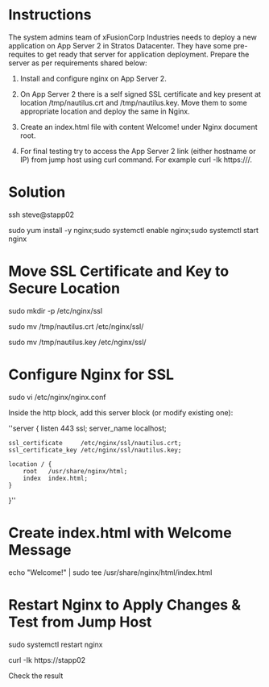 # Instructions
The system admins team of xFusionCorp Industries needs to deploy a new application on App Server 2 in Stratos Datacenter. They have some pre-requites to get ready that server for application deployment. Prepare the server as per requirements shared below:

1. Install and configure nginx on App Server 2.

2. On App Server 2 there is a self signed SSL certificate and key present at location /tmp/nautilus.crt and /tmp/nautilus.key. Move them to some appropriate location and deploy the same in Nginx.

3. Create an index.html file with content Welcome! under Nginx document root.

4. For final testing try to access the App Server 2 link (either hostname or IP) from jump host using curl command. For example curl -Ik https://<app-server-ip>/.

# Solution
ssh steve@stapp02

sudo yum install -y nginx;sudo systemctl enable nginx;sudo systemctl start nginx

# Move SSL Certificate and Key to Secure Location

sudo mkdir -p /etc/nginx/ssl

sudo mv /tmp/nautilus.crt /etc/nginx/ssl/

sudo mv /tmp/nautilus.key /etc/nginx/ssl/

# Configure Nginx for SSL
sudo vi /etc/nginx/nginx.conf

Inside the http block, add this server block (or modify existing one):


''server {
    listen 443 ssl;
    server_name localhost;

    ssl_certificate     /etc/nginx/ssl/nautilus.crt;
    ssl_certificate_key /etc/nginx/ssl/nautilus.key;

    location / {
        root   /usr/share/nginx/html;
        index  index.html;
    }
}''

# Create index.html with Welcome Message
echo "Welcome!" | sudo tee /usr/share/nginx/html/index.html

# Restart Nginx to Apply Changes & Test from Jump Host
sudo systemctl restart nginx

curl -Ik https://stapp02

Check the result 
